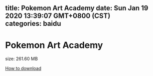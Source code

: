 
title: Pokemon Art Academy
date: Sun Jan 19 2020 13:39:07 GMT+0800 (CST)    
categories: baidu
---

# Pokemon Art Academy
size: 261.60 MB
 
 

[How to download](https://bpcam.bemobtrk.com/go/2ceec3aa-1ca2-46d6-b9ff-aaa5c184517c?jno=5349)
